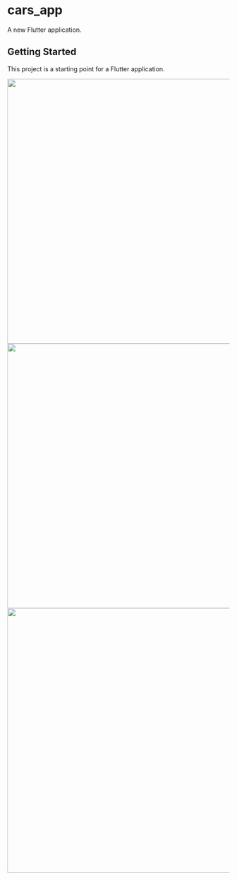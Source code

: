 # cars_app

A new Flutter application.

## Getting Started

This project is a starting point for a Flutter application.

<img src="https://user-images.githubusercontent.com/30291617/105344286-cc6fed80-5bf3-11eb-9a12-e458adaa7dd2.png" widht="50" height="600">
<img src="https://user-images.githubusercontent.com/30291617/105344295-cda11a80-5bf3-11eb-9272-29d453bbe2de.png" widht="50" height="600">
<img src="https://user-images.githubusercontent.com/30291617/105344310-d1cd3800-5bf3-11eb-9fc0-8e3e8d1fa00d.png" widht="50" height="600">
